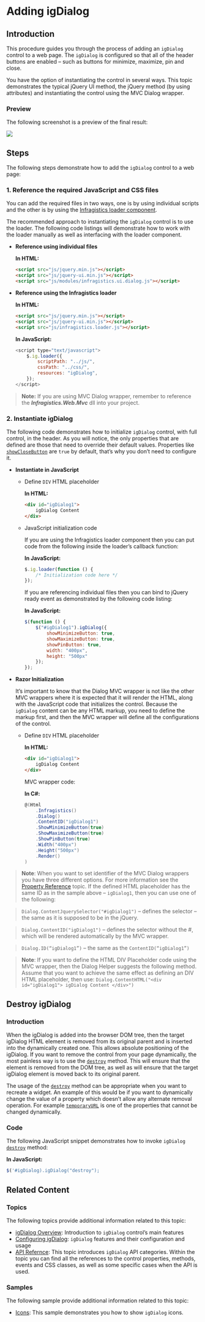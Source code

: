 ﻿<!--
|metadata|
{
    "fileName": "adding-igdialog",
    "controlName": "igDialog",
    "tags": ["Getting Started"]
}
|metadata|
-->

# Adding igDialog

## Introduction

This procedure guides you through the process of adding an `igDialog` control to a web page. The `igDialog` is configured so that all of the header buttons are enabled – such as buttons for minimize, maximize, pin and close.

You have the option of instantiating the control in several ways. This topic demonstrates the typical jQuery UI method, the jQuery method (by using attributes) and instantiating the control using the MVC Dialog wrapper.

### Preview

The following screenshot is a preview of the final result:

![](images/03_Adding_igDialog_1.png)

## Steps

The following steps demonstrate how to add the `igDialog` control to a web page:

### 1. Reference the required JavaScript and CSS files

You can add the required files in two ways, one is by using individual scripts and the other is by using the [Infragistics loader component](Using-Infragistics-Loader.html).

The recommended approach to instantiating the `igDialog` control is to use the loader. The following code listings will demonstrate how to work with the loader manually as well as interfacing with the loader component.

- **Reference using individual files**

	**In HTML:**

	```html
	<script src="js/jquery.min.js"></script>
    <script src="js/jquery-ui.min.js"></script>
    <script src="js/modules/infragistics.ui.dialog.js"></script>
	```

- **Reference using the Infragistics loader**

	**In HTML:**

	```html
	<script src="js/jquery.min.js"></script>
    <script src="js/jquery-ui.min.js"></script>
    <script src="js/infragistics.loader.js"></script>
	```

	**In JavaScript:**

	```js
	<script type="text/javascript">
        $.ig.loader({
            scriptPath: "../js/",
            cssPath: "../css/",
            resources: "igDialog",
        });
    </script>
	```

> **Note:** If you are using MVC Dialog wrapper, remember to reference the ***Infragistics.Web.Mvc*** dll into your project.


### 2. Instantiate igDialog

The following code demonstrates how to initialize `igDialog` control, with full control, in the header. As you will notice, the only properties that are defined are those that need to override their default values. Properties like [`showCloseButton`](%%jQueryApiUrl%%/ui.igDialog#options:showCloseButton) are `true` by default, that’s why you don’t need to configure it.

- **Instantiate in JavaScript**

	- ​Define `DIV` HTML placeholder
	
		**In HTML:**
		
		```html
		<div id="igDialog1">
		    igDialog Content
		</div>
		```

	- JavaScript initialization code

		If you are using the Infragistics loader component then you can put code from the following inside the loader’s callback function:

		**In JavaScript:**

		```js
		$.ig.loader(function () {
	    	/* Initialization code here */
	    });
		```

		If you are referencing individual files then you can bind to jQuery ready event as demonstrated by the following code listing:

		**In JavaScript:**

		```js
		$(function () {
	        $("#igDialog1").igDialog({
	            showMinimizeButton: true,
	            showMaximizeButton: true,
	            showPinButton: true,
	            width: "400px",
	            height: "500px"    
	        });
	    });
		```

- **Razor Initialization**
	
	It’s important to know that the Dialog MVC wrapper is not like the other MVC wrappers where it is expected that it will render the HTML,  along with the JavaScript code that initializes the control. Because the `igDialog` content can be any HTML markup, you need to define the markup first, and then the MVC wrapper will define all the configurations of the control.

	- Define `DIV` HTML placeholder

		**In HTML:**
		
		```html
		<div id="igDialog1">
	        igDialog Content
	    </div>
		```

		MVC wrapper code:
		
		**In C#:**
		
		```csharp
		@(Html
	        .Infragistics()
	        .Dialog()
	        .ContentID("igDialog1")
	        .ShowMinimizeButton(true)
	        .ShowMaximizeButton(true)
	        .ShowPinButton(true)
	        .Width("400px")
	        .Height("500px")    
	        .Render()
	    )
		```

> **Note**: When you want to set identifier of the MVC Dialog wrappers you have three different options. For more information see the [Property Reference](igDialog-Property-Reference.html) topic. If the defined HTML placeholder has the same ID as in the sample above – `igDialog1`, then you can use one of the following:

> `Dialog.ContentJquerySelector("#igDialog1")` – defines the selector – the same as it is supposed  to be in the jQuery.

> `Dialog.ContentID("igDialog1")` – defines the selector without the #, which will be rendered automatically by the MVC wrapper.

> `Dialog.ID(“igDialog1”)` – the same as the `ContentID(“igDialog1”)`

> **Note**: If you want to define the HTML DIV Placeholder code using the MVC wrapper, then the Dialog Helper suggests the following method. Assume that you want to achieve the same effect as defining an DIV HTML placeholder, then use:  `Dialog.ContentHTML("<div id="igDialog1"> igDialog Content </div>")`

## Destroy igDialog

### Introduction

When the igDialog is added into the browser DOM tree, then the target igDialog HTML element is removed from its original parent and is inserted into the dynamically created one. This allows absolute positioning of the igDialog. If you want to remove the control from your page dynamically, the most painless way is to use the [`destroy`](%%jQueryApiUrl%%/ui.igDialog#methods:destroy) method. This will ensure that the element is removed from the DOM tree, as well as will ensure that the target igDialog element is moved back to its original parent.

The usage of the [`destroy`](%%jQueryApiUrl%%/ui.igDialog#methods:destroy) method can be appropriate when you want to recreate a widget. An example of this would be if you want to dynamically change the value of a property which doesn’t allow any alternate removal operation. For example [`temporaryURL`](%%jQueryApiUrl%%/ui.igDialog#options:temporaryURL) is one of the properties that cannot be changed dynamically.

### Code

The following JavaScript snippet demonstrates how to invoke `igDialog` [`destroy`](%%jQueryApiUrl%%/ui.igDialog#methods:destroy) method:

**In JavaScript:**

```js
$('#igDialog).igDialog("destroy");
```

## Related Content

### Topics

The following topics provide additional information related to this topic:

- [igDialog Overview](igDialog-Overview.html): Introduction to `igDialog` control’s main features
- [Configuring igDialog](Configuring-igDialog.html): `igDialog` features and their configuration and usage
- [API Refernce](igDialog-API-Reference.html): This topic introduces `igDialog` API categories. Within the topic you can find all the references to the control properties, methods, events and CSS classes, as well as some specific cases when the API is used.

### Samples

The following sample provide additional information related to this topic:

- [Icons](%%SamplesUrl%%/dialog-window/icons): This sample demonstrates you how to show `igDialog` icons.
